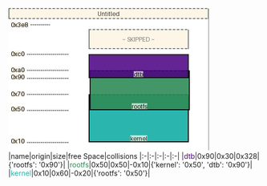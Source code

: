 ![memory map diagram](tests.test_docs_collisions_cropped.png)
|name|origin|size|free Space|collisions
|:-|:-|:-|:-|:-|
|<span style='color:indigo'>dtb</span>|0x90|0x30|0x328|{'rootfs': '0x90'}|
|<span style='color:seagreen'>rootfs</span>|0x50|0x50|-0x10|{'kernel': '0x50', 'dtb': '0x90'}|
|<span style='color:lightseagreen'>kernel</span>|0x10|0x60|-0x20|{'rootfs': '0x50'}|
